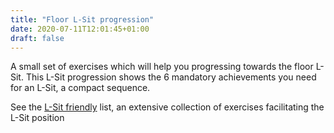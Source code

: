```yaml
---
title: "Floor L-Sit progression"
date: 2020-07-11T12:01:45+01:00
draft: false
---
```

A small set of exercises which will help you progressing towards the floor L-Sit. This L-Sit progression shows the 6 mandatory achievements you need for an L-Sit, a compact sequence.

See the [L-Sit friendly](/collections/l-sit-friendly/) list, an extensive collection of exercises facilitating the L-Sit position
